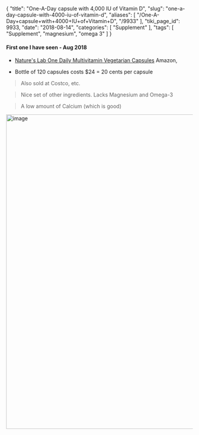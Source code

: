 {
    "title": "One-A-Day capsule with 4,000 IU of Vitamin D",
    "slug": "one-a-day-capsule-with-4000-iu-of-vitamin-d",
    "aliases": [
        "/One-A-Day+capsule+with+4000+IU+of+Vitamin+D",
        "/9933"
    ],
    "tiki_page_id": 9933,
    "date": "2018-08-14",
    "categories": [
        "Supplement"
    ],
    "tags": [
        "Supplement",
        "magnesium",
        "omega 3"
    ]
}


#### First one I have seen  - Aug 2018

* [Nature's Lab One Daily Multivitamin Vegetarian Capsules](https://www.amazon.com/Natures-Lab-Multivitamin-Vegetarian-Capsules/dp/B01A7RUYJ2/ref=sr_1_4_s_it?s=hpc&ie=UTF8&qid=1534284520&sr=1-4&keywords=natures%2Blab%2Bmultivitamin&th=1) Amazon, 

* Bottle of 120 capsules costs $24 =  20 cents per capsule

> Also sold at Costco, etc.

> Nice set of other ingredients. Lacks Magnesium and Omega-3

> A low amount of Calcium (which is good)

<img src="https://d378j1rmrlek7x.cloudfront.net/attachments/jpeg/ingredients.jpg" alt="image" width="850">